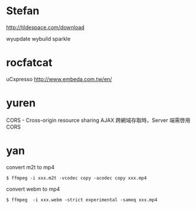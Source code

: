 #  Stefan

<http://tildespace.com/download>  

wyupdate
wybuild
sparkle

# rocfatcat

uCxpresso
<http://www.embeda.com.tw/en/>  

# yuren

CORS - Cross-origin resource sharing
AJAX 跨網域存取時，Server 端需啓用 CORS

# yan

convert m2t to mp4


    $ ffmpeg -i xxx.m2t -vcodec copy -acodec copy xxx.mp4


convert webm to mp4


    $ ffmpeg  -i xxx.webm -strict experimental -sameq xxx.mp4
